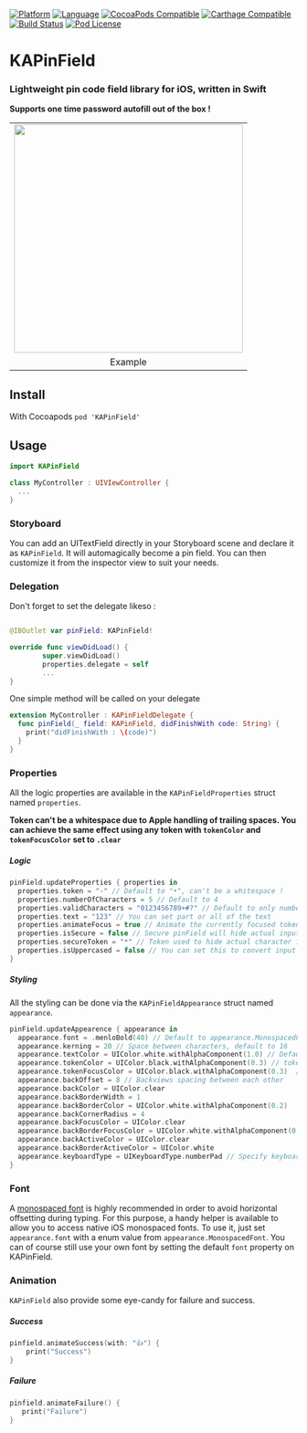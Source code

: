 [![Platform](https://img.shields.io/cocoapods/p/KAPinField.svg?style=flat)](https://alamofire.github.io/KAPinField)
[![Language](https://img.shields.io/badge/swift-5.0-blue.svg)](http://swift.org)
[![CocoaPods Compatible](https://img.shields.io/cocoapods/v/KAPinField.svg)](https://img.shields.io/cocoapods/v/KAPinField.svg)
[![Carthage Compatible](https://img.shields.io/badge/Carthage-compatible-blue.svg?style=flat)](https://github.com/Carthage/Carthage)
[![Build Status](https://travis-ci.org/kirualex/KAPinField.svg?branch=master)](https://travis-ci.org/kirualex/KAPinField)
[![Pod License](http://img.shields.io/cocoapods/l/SDWebImage.svg?style=flat)](https://raw.githubusercontent.com/kirualex/SwiftyGif/master/LICENSE)

# KAPinField
### Lightweight pin code field library for iOS, written in Swift

**Supports one time password autofill out of the box !**

<table>
  <tr>
    <td>
      <img src="https://github.com/kirualex/KAPinField/blob/4.0.0/preview1.gif"  width="400"  />
    </td>
  </tr>
  <tr>
  <td align=center>
      Example
    </td>
   </tr>
 </table>

## Install
With Cocoapods
`pod 'KAPinField'`

## Usage

```swift
import KAPinField

class MyController : UIVIewController {
  ...
}
```

### Storyboard
You can add an UITextField directly in your Storyboard scene and declare it as `KAPinField`. It will automagically become a pin field. You can then customize it from the inspector view to suit your needs.

### Delegation
Don't forget to set the delegate likeso :
```swift

@IBOutlet var pinField: KAPinField!

override func viewDidLoad() {
        super.viewDidLoad()
        properties.delegate = self
        ...
}
```

One simple method will be called on your delegate
```swift
extension MyController : KAPinFieldDelegate {
  func pinField(_ field: KAPinField, didFinishWith code: String) {
    print("didFinishWith : \(code)")
  }
}
```

### Properties
All the logic properties are available in the `KAPinFieldProperties` struct named `properties`.

**Token can't be a whitespace due to Apple handling of trailing spaces. You can achieve the same effect using any token with `tokenColor` and `tokenFocusColor` set to `.clear`**

##### Logic
```swift
pinField.updateProperties { properties in
  properties.token = "-" // Default to "•", can't be a whitespace !
  properties.numberOfCharacters = 5 // Default to 4
  properties.validCharacters = "0123456789+#?" // Default to only numbers, "0123456789"
  properties.text = "123" // You can set part or all of the text
  properties.animateFocus = true // Animate the currently focused token
  properties.isSecure = false // Secure pinField will hide actual input
  properties.secureToken = "*" // Token used to hide actual character input when using isSecure = true
  properties.isUppercased = false // You can set this to convert input to uppercased.
}
```

##### Styling
All the styling can be done via the `KAPinFieldAppearance` struct named `appearance`.

```swift
pinField.updateAppearence { appearance in
  appearance.font = .menloBold(40) // Default to appearance.MonospacedFont.menlo(40)
  appearance.kerning = 20 // Space between characters, default to 16
  appearance.textColor = UIColor.white.withAlphaComponent(1.0) // Default to nib color or black if initialized programmatically.
  appearance.tokenColor = UIColor.black.withAlphaComponent(0.3) // token color, default to text color
  appearance.tokenFocusColor = UIColor.black.withAlphaComponent(0.3)  // token focus color, default to token color
  appearance.backOffset = 8 // Backviews spacing between each other
  appearance.backColor = UIColor.clear
  appearance.backBorderWidth = 1
  appearance.backBorderColor = UIColor.white.withAlphaComponent(0.2)
  appearance.backCornerRadius = 4
  appearance.backFocusColor = UIColor.clear
  appearance.backBorderFocusColor = UIColor.white.withAlphaComponent(0.8)
  appearance.backActiveColor = UIColor.clear
  appearance.backBorderActiveColor = UIColor.white
  appearance.keyboardType = UIKeyboardType.numberPad // Specify keyboard type
}
```

### Font
A [monospaced font](https://en.wikipedia.org/wiki/Monospaced_font) is highly recommended in order to avoid horizontal offsetting during typing. For this purpose, a handy helper is available to allow you to access native iOS monospaced fonts.
To use it, just set `appearance.font` with a enum value from `appearance.MonospacedFont`.
You can of course still use your own font by setting the default `font` property on KAPinField.

### Animation
`KAPinField` also provide some eye-candy for failure and success.

##### Success
```swift
pinfield.animateSuccess(with: "👍") {
    print("Success")
}
```

##### Failure
```swift
pinfield.animateFailure() {
   print("Failure")
}
```
